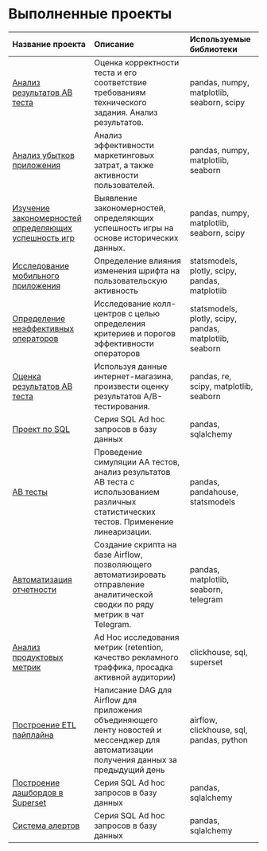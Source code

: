 # Выполненные проекты

| Название проекта | Описание | Используемые библиотеки | 
| :---------------------- | :---------------------- | :---------------------- |
| [Анализ результатов AB теста](https://github.com/IvanVashkovets/Portfolio/tree/main/Анализ%20результатов%20AB%20теста) | Оценка корректности теста и его соответствие требованиям технического задания. Анализ результатов. | pandas, numpy, matplotlib, seaborn, scipy |
| [Анализ убытков приложения](https://github.com/IvanVashkovets/Portfolio/tree/main/Анализ%20убытков%20приложения) | Анализ эффективности маркетинговых затрат, а также активности пользователей.  | pandas, numpy, matplotlib, seaborn |
| [Изучение закономерностей определяющих успешность игр](https://github.com/IvanVashkovets/Portfolio/tree/main/Изучение%20закономерностей%20определяющих%20успешность%20игр)     | Выявление закономерностей, определяющих успешность игры на основе исторических данных. | pandas, numpy, matplotlib, seaborn, scipy |
| [Исследование мобильного приложения](https://github.com/IvanVashkovets/Portfolio/tree/main/Исследование%20мобильного%20приложения) |  Определение влияния изменения шрифта на пользовательскую активность | statsmodels, plotly, scipy, pandas, matplotlib |
| [Определение неэффективных операторов](https://github.com/IvanVashkovets/Portfolio/tree/main/Определение%20неэффективных%20операторов) | Исследование колл-центров с целью определения критериев и порогов эффективности операторов | statsmodels, plotly, scipy, pandas, matplotlib, seaborn|
| [Оценка результатов AB теста](https://github.com/IvanVashkovets/Portfolio/tree/main/Оценка%20результатов%20AB%20теста) | Используя данные интернет-магазина, произвести оценку результатов A/B-тестирования. | pandas, re, scipy, matplotlib, seaborn |
| [Проект по SQL](https://github.com/IvanVashkovets/Portfolio/tree/main/Проект%20по%20SQL) | Серия SQL Ad hoc запросов в базу данных| pandas, sqlalchemy |
| [AB тесты](https://github.com/IvanVashkovets/Portfolio/tree/main/AB%20тесты) | Проведение симуляции AA тестов, анализ результатов AB теста с использованием различных статистических тестов. Применение линеаризации.| pandas, pandahouse, statsmodels |
| [Автоматизация отчетности](https://github.com/IvanVashkovets/Portfolio/tree/main/Автоматизация%20отчетности) | Создание скрипта на базе Airflow, позволяющего автоматизировать отправление аналитической сводки по ряду метрик в чат Telegram.| pandas, matplotlib, seaborn, telegram |
| [Анализ продуктовых метрик](https://github.com/IvanVashkovets/Portfolio/tree/main/Анализ%20продуктовых%20метрик) | Ad Hoc исследования метрик (retention, качество рекламного траффика, просадка активной аудитории)| clickhouse, sql, superset |
| [Построение ETL пайплайна](https://github.com/IvanVashkovets/Portfolio/tree/main/Построение%20ETL%20пайплайна) | Написание DAG для Airflow для приложения объединяющего ленту новостей и мессенджер для автоматизации получения данных за предыдущий день| airflow, clickhouse, sql, pandas, python |
| [Построение дашбордов в Superset](https://github.com/IvanVashkovets/Portfolio/tree/main/Проект%20по%20SQL) | Серия SQL Ad hoc запросов в базу данных| pandas, sqlalchemy |
| [Система алертов](https://github.com/IvanVashkovets/Portfolio/tree/main/Проект%20по%20SQL) | Серия SQL Ad hoc запросов в базу данных| pandas, sqlalchemy |
